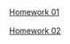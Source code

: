 <html>
 <head>
   <title>Hello World</title>
  </head>
  <body>
    <a href="https://juanito-2115.github.io/CS1300/hwo1/index.html">Homework 01</a>
    <br>
    <br>
    <a href="https://juanito-2115.github.io/CS1300/hw02/example.html">Homework 02</a>
  </body>
  </html>
  

